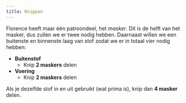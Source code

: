 ```yaml
---
title: Knippen
---
```


Florence heeft maar één patroondeel, het *masker*. Dit is de helft van het masker, dus zullen we er twee nodig hebben. Daarnaast willen we een buitenste en binnenste laag van stof zodat we er in totaal vier nodig hebben:

-   **Buitenstof**
    -   Knip **2 maskers** delen
-   **Voering**
    -   Knip **2 maskers** delen

Als je dezelfde stof in en uit gebruikt (wat prima is), knip dan **4 masker** delen.
